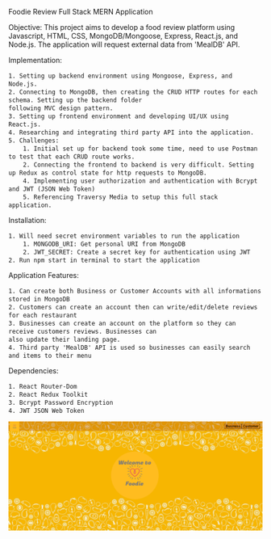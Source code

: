 Foodie Review Full Stack MERN Application

Objective:
This project aims to develop a food review platform using Javascript, HTML, CSS, MongoDB/Mongoose, Express, React.js, and Node.js. The application will request external data from 'MealDB' API.

Implementation:

    1. Setting up backend environment using Mongoose, Express, and Node.js.
    2. Connecting to MongoDB, then creating the CRUD HTTP routes for each schema. Setting up the backend folder
    following MVC design pattern.
    3. Setting up frontend environment and developing UI/UX using React.js.
    4. Researching and integrating third party API into the application.
    5. Challenges:
        1. Initial set up for backend took some time, need to use Postman to test that each CRUD route works.
        2. Connecting the frontend to backend is very difficult. Setting up Redux as control state for http requests to MongoDB.
        4. Implementing user authorization and authentication with Bcrypt and JWT (JSON Web Token)
        5. Referencing Traversy Media to setup this full stack application.

Installation:

    1. Will need secret environment variables to run the application
        1. MONGODB_URI: Get personal URI from MongoDB
        2. JWT_SECRET: Create a secret key for authentication using JWT
    2. Run npm start in terminal to start the application

Application Features:

    1. Can create both Business or Customer Accounts with all informations stored in MongoDB
    2. Customers can create an account then can write/edit/delete reviews for each restaurant
    3. Businesses can create an account on the platform so they can receive customers reviews. Businesses can
    also update their landing page.
    4. Third party 'MealDB' API is used so businesses can easily search and items to their menu

Dependencies:

    1. React Router-Dom
    2. React Redux Toolkit
    3. Bcrypt Password Encryption
    4. JWT JSON Web Token

![Title Screen](https://raw.githubusercontent.com/isaacdong88/Foodie-Mern-App/master/frontend/src/foodieApp.png)
